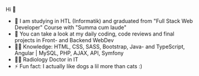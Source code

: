 Hi 👋

- 🔭 I am studying in HTL (Informatik) and graduated from "Full Stack Web Developer" Course with "Summa cum laude"
- 🌱 You can take a look at my daily coding, code reviews and final projects in Front- and Backend WebDev 
- 👩‍💻 Knowledge: HTML, CSS, SASS, Bootstrap, Java- and TypeScript, Angular | MySQL, PHP, AJAX, API, Symfony
- 👩‍⚕️ Radiology Doctor in IT
- ⚡ Fun fact: I actually like dogs a lil more than cats :)
